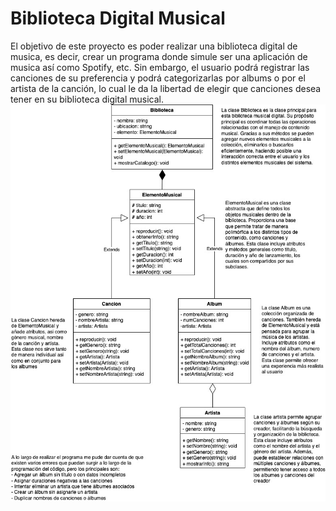 # Biblioteca Digital Musical
El objetivo de este proyecto es poder realizar una biblioteca digital de musica, es decir, crear un programa donde simule ser una aplicación de musica así como Spotify, etc. Sin embargo, el usuario podrá registrar las canciones de su preferencia y podrá categorizarlas por albums o por el artista de la canción, lo cual le da la libertad de elegir que canciones desea tener en su biblioteca digital musical.
![Diagrama UML del sistema](https://github.com/marianafriass/ProyectoIntegrador/blob/main/Integrador2.jpg?raw=true)

